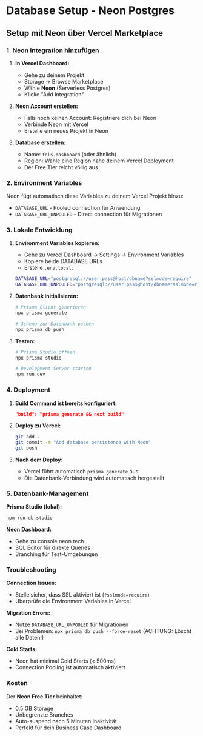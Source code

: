 # Database Setup - Neon Postgres

## Setup mit Neon über Vercel Marketplace

### 1. Neon Integration hinzufügen

1. **In Vercel Dashboard:**
   - Gehe zu deinem Projekt
   - Storage → Browse Marketplace
   - Wähle **Neon** (Serverless Postgres)
   - Klicke "Add Integration"

2. **Neon Account erstellen:**
   - Falls noch keinen Account: Registriere dich bei Neon
   - Verbinde Neon mit Vercel
   - Erstelle ein neues Projekt in Neon

3. **Database erstellen:**
   - Name: `fels-dashboard` (oder ähnlich)
   - Region: Wähle eine Region nahe deinem Vercel Deployment
   - Der Free Tier reicht völlig aus

### 2. Environment Variables

Neon fügt automatisch diese Variables zu deinem Vercel Projekt hinzu:
- `DATABASE_URL` - Pooled connection für Anwendung
- `DATABASE_URL_UNPOOLED` - Direct connection für Migrationen

### 3. Lokale Entwicklung

1. **Environment Variables kopieren:**
   - Gehe zu Vercel Dashboard → Settings → Environment Variables
   - Kopiere beide DATABASE URLs
   - Erstelle `.env.local`:
   ```bash
   DATABASE_URL="postgresql://user:pass@host/dbname?sslmode=require"
   DATABASE_URL_UNPOOLED="postgresql://user:pass@host/dbname?sslmode=require"
   ```

2. **Datenbank initialisieren:**
   ```bash
   # Prisma Client generieren
   npx prisma generate
   
   # Schema zur Datenbank pushen
   npx prisma db push
   ```

3. **Testen:**
   ```bash
   # Prisma Studio öffnen
   npx prisma studio
   
   # Development Server starten
   npm run dev
   ```

### 4. Deployment

1. **Build Command ist bereits konfiguriert:**
   ```json
   "build": "prisma generate && next build"
   ```

2. **Deploy zu Vercel:**
   ```bash
   git add .
   git commit -m "Add database persistence with Neon"
   git push
   ```

3. **Nach dem Deploy:**
   - Vercel führt automatisch `prisma generate` aus
   - Die Datenbank-Verbindung wird automatisch hergestellt

### 5. Datenbank-Management

**Prisma Studio (lokal):**
```bash
npm run db:studio
```

**Neon Dashboard:**
- Gehe zu console.neon.tech
- SQL Editor für direkte Queries
- Branching für Test-Umgebungen

### Troubleshooting

**Connection Issues:**
- Stelle sicher, dass SSL aktiviert ist (`?sslmode=require`)
- Überprüfe die Environment Variables in Vercel

**Migration Errors:**
- Nutze `DATABASE_URL_UNPOOLED` für Migrationen
- Bei Problemen: `npx prisma db push --force-reset` (ACHTUNG: Löscht alle Daten!)

**Cold Starts:**
- Neon hat minimal Cold Starts (< 500ms)
- Connection Pooling ist automatisch aktiviert

### Kosten

Der **Neon Free Tier** beinhaltet:
- 0.5 GB Storage
- Unbegrenzte Branches
- Auto-suspend nach 5 Minuten Inaktivität
- Perfekt für dein Business Case Dashboard